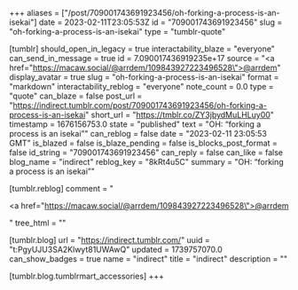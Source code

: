 +++
aliases = ["/post/709001743691923456/oh-forking-a-process-is-an-isekai"]
date = 2023-02-11T23:05:53Z
id = "709001743691923456"
slug = "oh-forking-a-process-is-an-isekai"
type = "tumblr-quote"

[tumblr]
should_open_in_legacy = true
interactability_blaze = "everyone"
can_send_in_message = true
id = 7.090017436919235e+17
source = "<a href=\"https://macaw.social/@arrdem/109843927223496528\">@arrdem</a>"
display_avatar = true
slug = "oh-forking-a-process-is-an-isekai"
format = "markdown"
interactability_reblog = "everyone"
note_count = 0.0
type = "quote"
can_blaze = false
post_url = "https://indirect.tumblr.com/post/709001743691923456/oh-forking-a-process-is-an-isekai"
short_url = "https://tmblr.co/ZY3jbydMuLHLuy00"
timestamp = 1676156753.0
state = "published"
text = "OH: &ldquo;forking a process is an isekai&rdquo;"
can_reblog = false
date = "2023-02-11 23:05:53 GMT"
is_blazed = false
is_blaze_pending = false
is_blocks_post_format = false
id_string = "709001743691923456"
can_reply = false
can_like = false
blog_name = "indirect"
reblog_key = "8kRt4u5C"
summary = "OH: “forking a process is an isekai”"

[tumblr.reblog]
comment = "<p><a href=\"https://macaw.social/@arrdem/109843927223496528\">@arrdem</a></p>"
tree_html = ""

[tumblr.blog]
url = "https://indirect.tumblr.com/"
uuid = "t:PgyUJU3SA2Klwyt81UWAwQ"
updated = 1739757070.0
can_show_badges = true
name = "indirect"
title = "indirect"
description = ""

[tumblr.blog.tumblrmart_accessories]
+++
